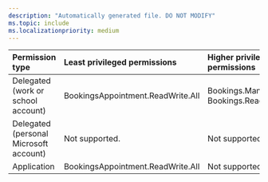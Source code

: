 ```yaml
---
description: "Automatically generated file. DO NOT MODIFY"
ms.topic: include
ms.localizationpriority: medium
---
```


|Permission type|Least privileged permissions|Higher privileged permissions|
|:---|:---|:---|
|Delegated (work or school account)|BookingsAppointment.ReadWrite.All|Bookings.Manage.All, Bookings.ReadWrite.All|
|Delegated (personal Microsoft account)|Not supported.|Not supported.|
|Application|BookingsAppointment.ReadWrite.All|Not supported.|

